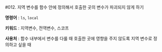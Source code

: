 #012. 지역 변수를 함수 안에 정의해서 호출한 곳의 변수가 파괴되지 않게 하기 

**명령어** : `ls`, `local`

**키워드** : 지역변수, 전역변수, 스코프

**사용처** : 함수 내부에서 변수를 다룰 때 호출한 곳에 영향을 주지 않도록 지역 변수로 정의하고 싶을 때


